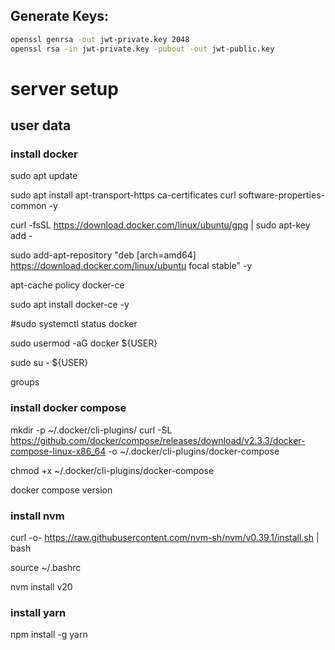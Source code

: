 ## Generate Keys:

```sh
openssl genrsa -out jwt-private.key 2048
openssl rsa -in jwt-private.key -pubout -out jwt-public.key
```

# server setup

## user data

### install docker
sudo apt update

sudo apt install apt-transport-https ca-certificates curl software-properties-common -y

curl -fsSL https://download.docker.com/linux/ubuntu/gpg | sudo apt-key add -

sudo add-apt-repository "deb [arch=amd64] https://download.docker.com/linux/ubuntu focal stable" -y

apt-cache policy docker-ce

sudo apt install docker-ce -y

#sudo systemctl status docker

sudo usermod -aG docker ${USER}

sudo su - ${USER}

groups

### install docker compose
mkdir -p ~/.docker/cli-plugins/
curl -SL https://github.com/docker/compose/releases/download/v2.3.3/docker-compose-linux-x86_64 -o ~/.docker/cli-plugins/docker-compose

chmod +x ~/.docker/cli-plugins/docker-compose

docker compose version

### install nvm

curl -o- https://raw.githubusercontent.com/nvm-sh/nvm/v0.39.1/install.sh | bash

source ~/.bashrc

nvm install v20

### install yarn

npm install -g yarn
